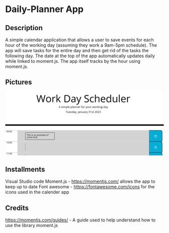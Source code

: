 # Daily-Planner App

## Description
A simple calendar application that allows a user to save events for each hour of the working day (assuming they work a 9am-5pm schedule). The app will save tasks for the entire day and then get rid of the tasks the following day. The date at the top of the app automatically updates daily while linked to moment.js. The app itself tracks by the hour using moment.js.

## Pictures

![Daily planner picture](./images/Daily%20planner%20example.png)

## Installments
Visual Studio code
Moment.js - https://momentjs.com/ allows the app to keep up to date
Font awesome - https://fontawesome.com/icons for the icons used in the calender app

## Credits
https://momentjs.com/guides/ - A guide used to help understand how to use the library moment.js


